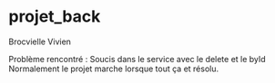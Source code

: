 # projet_back
Brocvielle Vivien

Problème rencontré : Soucis dans le service avec le delete et le byId
Normalement le projet marche lorsque tout ça et résolu.
